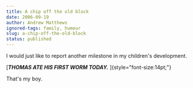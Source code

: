 ```yaml
---
title: A chip off the old block
date: 2006-09-19
author: Andrew Matthews
ignored-tags: family, humour
slug: a-chip-off-the-old-block
status: published
---
```


I would just like to report another milestone in my children's development.

[***THOMAS ATE HIS FIRST WORM TODAY.*** ]{style="font-size:14pt;"}

That's my boy.
